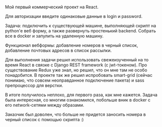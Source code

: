 Мой первый коммерческий проект на React.

Для авторизации введите одинаковые данные в login и password.

Задача: подключить к существующей машине, выполняющей скрипт на python'е веб форму, а также развернуть простенький backend. Собрать все в docker и запулить на удаленную машину.

Функционал вебформы: добавление номеров в черный список, добавление почтовых адресов в список рассылки.

Для выполнения задачи решил использовать свежеизученный на то время React в связке с Django REST framework (c jwt-токеном). Про существование Redux уже знал, но решил, что он мне там не особо понадобится. В проекте так же решил испробовать smart-grid (сейчас понимаю, что совсем неоправданное подключение пакета) и sass препроцессор для верстки.

В итоге получилось неплохо, для первого раза, как мне кажется. Задача была интересная, со многим ознакомился, побольше вник в docker с его network-сетями между образами.

Заказчик был доволен, что больше не придется заносить номера в черный список с помощью скрипта :)
